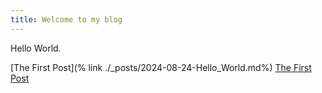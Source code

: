 ```yaml
---
title: Welcome to my blog
---
```

Hello World.

[The First Post](% link ./_posts/2024-08-24-Hello_World.md%)
[The First Post](./_posts/2024-08-24-Hello_World.md)
